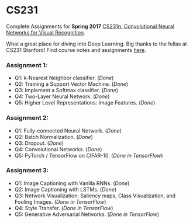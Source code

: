 # CS231
Complete Assignments for **Spring 2017** [CS231n: Convolutional Neural Networks for Visual Recognition](cs231n.stanford.edu).

What a great place for diving into Deep Learning. Big thanks to the fellas at CS231 Stanford!
Find course notes and assignments [here](cs231n.github.io). 

### Assignment 1:
- Q1: k-Nearest Neighbor classifier. (_Done_)
- Q2: Training a Support Vector Machine. (_Done_)
- Q3: Implement a Softmax classifier. (_Done_)
- Q4: Two-Layer Neural Network. (_Done_)
- Q5: Higher Level Representations: Image Features. (_Done_)

### Assignment 2:
- Q1: Fully-connected Neural Network. (_Done_)
- Q2: Batch Normalization. (_Done_)
- Q3: Dropout. (_Done_)
- Q4: Convolutional Networks. (_Done_)
- Q5: PyTorch / TensorFlow on CIFAR-10. (_Done in TensorFlow_)

### Assignment 3:
- Q1: Image Captioning with Vanilla RNNs. (_Done_)
- Q2: Image Captioning with LSTMs. (_Done_)
- Q3: Network Visualization: Saliency maps, Class Visualization, and Fooling Images. (_Done in TensorFlow_)
- Q4: Style Transfer. (_Done in TensorFlow_)
- Q5: Generative Adversarial Networks. (_Done in TensorFlow_)
